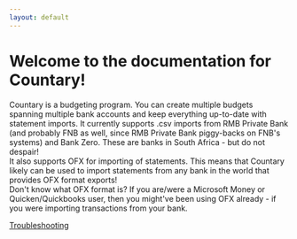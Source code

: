 ```yaml
---
layout: default
---
```


# Welcome to the documentation for Countary!
Countary is a budgeting program. You can create multiple budgets spanning
multiple bank accounts and keep everything up-to-date with statement imports.
It currently supports .csv imports from RMB Private Bank 
(and probably FNB as well, since RMB Private Bank piggy-backs on FNB's systems)
and Bank Zero. These are banks in South Africa - but do not despair!    
It also supports OFX for importing of statements. This means that Countary
likely can be used to import statements from any bank in the world that provides
OFX format exports!  
Don't know what OFX format is? If you are/were a Microsoft Money or Quicken/Quickbooks
user, then you might've been using OFX already - if you were importing 
transactions from your bank.

[Troubleshooting](trouble.markdown)
